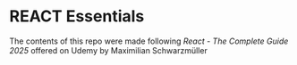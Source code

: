 # REACT Essentials

The contents of this repo were made following *React - The Complete Guide 2025* offered on Udemy by Maximilian Schwarzmüller
